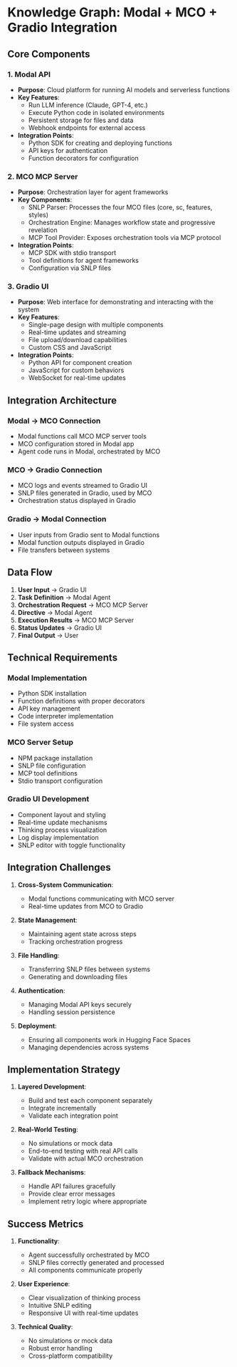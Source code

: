 # Knowledge Graph: Modal + MCO + Gradio Integration

## Core Components

### 1. Modal API
- **Purpose**: Cloud platform for running AI models and serverless functions
- **Key Features**:
  - Run LLM inference (Claude, GPT-4, etc.)
  - Execute Python code in isolated environments
  - Persistent storage for files and data
  - Webhook endpoints for external access
- **Integration Points**:
  - Python SDK for creating and deploying functions
  - API keys for authentication
  - Function decorators for configuration

### 2. MCO MCP Server
- **Purpose**: Orchestration layer for agent frameworks
- **Key Components**:
  - SNLP Parser: Processes the four MCO files (core, sc, features, styles)
  - Orchestration Engine: Manages workflow state and progressive revelation
  - MCP Tool Provider: Exposes orchestration tools via MCP protocol
- **Integration Points**:
  - MCP SDK with stdio transport
  - Tool definitions for agent frameworks
  - Configuration via SNLP files

### 3. Gradio UI
- **Purpose**: Web interface for demonstrating and interacting with the system
- **Key Features**:
  - Single-page design with multiple components
  - Real-time updates and streaming
  - File upload/download capabilities
  - Custom CSS and JavaScript
- **Integration Points**:
  - Python API for component creation
  - JavaScript for custom behaviors
  - WebSocket for real-time updates

## Integration Architecture

### Modal → MCO Connection
- Modal functions call MCO MCP server tools
- MCO configuration stored in Modal app
- Agent code runs in Modal, orchestrated by MCO

### MCO → Gradio Connection
- MCO logs and events streamed to Gradio UI
- SNLP files generated in Gradio, used by MCO
- Orchestration status displayed in Gradio

### Gradio → Modal Connection
- User inputs from Gradio sent to Modal functions
- Modal function outputs displayed in Gradio
- File transfers between systems

## Data Flow

1. **User Input** → Gradio UI
2. **Task Definition** → Modal Agent
3. **Orchestration Request** → MCO MCP Server
4. **Directive** → Modal Agent
5. **Execution Results** → MCO MCP Server
6. **Status Updates** → Gradio UI
7. **Final Output** → User

## Technical Requirements

### Modal Implementation
- Python SDK installation
- Function definitions with proper decorators
- API key management
- Code interpreter implementation
- File system access

### MCO Server Setup
- NPM package installation
- SNLP file configuration
- MCP tool definitions
- Stdio transport configuration

### Gradio UI Development
- Component layout and styling
- Real-time update mechanisms
- Thinking process visualization
- Log display implementation
- SNLP editor with toggle functionality

## Integration Challenges

1. **Cross-System Communication**:
   - Modal functions communicating with MCO server
   - Real-time updates from MCO to Gradio

2. **State Management**:
   - Maintaining agent state across steps
   - Tracking orchestration progress

3. **File Handling**:
   - Transferring SNLP files between systems
   - Generating and downloading files

4. **Authentication**:
   - Managing Modal API keys securely
   - Handling session persistence

5. **Deployment**:
   - Ensuring all components work in Hugging Face Spaces
   - Managing dependencies across systems

## Implementation Strategy

1. **Layered Development**:
   - Build and test each component separately
   - Integrate incrementally
   - Validate each integration point

2. **Real-World Testing**:
   - No simulations or mock data
   - End-to-end testing with real API calls
   - Validate with actual MCO orchestration

3. **Fallback Mechanisms**:
   - Handle API failures gracefully
   - Provide clear error messages
   - Implement retry logic where appropriate

## Success Metrics

1. **Functionality**:
   - Agent successfully orchestrated by MCO
   - SNLP files correctly generated and processed
   - All components communicate properly

2. **User Experience**:
   - Clear visualization of thinking process
   - Intuitive SNLP editing
   - Responsive UI with real-time updates

3. **Technical Quality**:
   - No simulations or mock data
   - Robust error handling
   - Cross-platform compatibility
